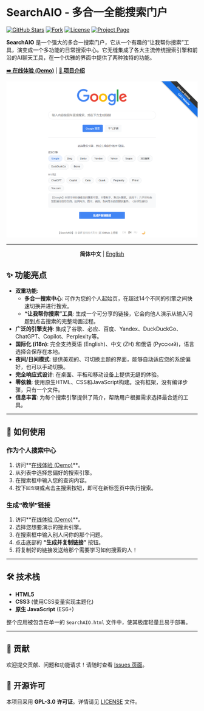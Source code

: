 # SearchAIO - 多合一全能搜索门户

[![GitHub Stars](https://img.shields.io/github/stars/MeowLove/SearchAIO?style=flat-square&logo=github)](https://github.com/MeowLove/SearchAIO/stargazers)
[![Fork](https://img.shields.io/github/forks/MeowLove/SearchAIO?style=flat-square&logo=github)](https://github.com/MeowLove/SearchAIO/network/members)
[![License](https://img.shields.io/github/license/MeowLove/SearchAIO?style=flat-square&color=blue)](https://github.com/MeowLove/SearchAIO/blob/main/LICENSE)
[![Project Page](https://img.shields.io/badge/项目主页-Website-green?style=flat-square)](https://www.cxthhhhh.com/search-aio/)

**SearchAIO** 是一个强大的多合一搜索门户，它从一个有趣的“让我帮你搜索”工具，演变成一个多功能的日常搜索中心。它无缝集成了各大主流传统搜索引擎和前沿的AI聊天工具，在一个优雅的界面中提供了两种独特的功能。

**[➡️ 在线体验 (Demo)](https://www.cxthhhhh.com/CXT-Lib/SearchAIO/)** | **[📖 项目介绍](https://www.cxthhhhh.com/search-aio/)**

![SearchAIO 截图](https://github.com/MeowLove/SearchAIO/blob/main/SearchAIO_Screenshot_CN.png)

---

<div align="center">
  <p>
    <b>简体中文</b> | <a href="README.md">English</a>
  </p>
</div>

## ✨ 功能亮点

-   **双重功能**:
    -   **多合一搜索中心**: 可作为您的个人起始页，在超过14个不同的引擎之间快速切换并进行搜索。
    -   **“让我帮你搜索”工具**: 生成一个可分享的链接，它会向他人演示从输入问题到点击搜索的完整动画过程。
-   **广泛的引擎支持**: 集成了谷歌、必应、百度、Yandex、DuckDuckGo、ChatGPT、Copilot、Perplexity等。
-   **国际化 (i18n)**: 完全支持英语 (English)、中文 (ZH) 和俄语 (Русский)，语言选择会保存在本地。
-   **夜间/日间模式**: 提供美观的、可切换主题的界面，能够自动适应您的系统偏好，也可以手动切换。
-   **完全响应式设计**: 在桌面、平板和移动设备上提供无缝的体验。
-   **零依赖**: 使用原生HTML、CSS和JavaScript构建。没有框架，没有编译步骤，只有一个文件。
-   **信息丰富**: 为每个搜索引擎提供了简介，帮助用户根据需求选择最合适的工具。

---

## 🚀 如何使用

### 作为个人搜索中心

1.  访问**[在线体验 (Demo)](https://www.cxthhhhh.com/CXT-Lib/SearchAIO/)**。
2.  从列表中选择您偏好的搜索引擎。
3.  在搜索框中输入您的查询内容。
4.  按下`回车键`或点击主搜索按钮，即可在新标签页中执行搜索。

### 生成“教学”链接

1.  访问**[在线体验 (Demo)](https://www.cxthhhhh.com/CXT-Lib/SearchAIO/)**。
2.  选择您想要演示的搜索引擎。
3.  在搜索框中输入别人问你的那个问题。
4.  点击底部的 **“生成并复制链接”** 按钮。
5.  将复制好的链接发送给那个需要学习如何搜索的人！

---

## 🛠️ 技术栈

-   **HTML5**
-   **CSS3** (使用CSS变量实现主题化)
-   **原生 JavaScript** (ES6+)

整个应用被包含在单一的 `SearchAIO.html` 文件中，使其极度轻量且易于部署。

---

## 🤝 贡献

欢迎提交贡献、问题和功能请求！请随时查看 [Issues 页面](https://github.com/MeowLove/SearchAIO/issues)。

## 📄 开源许可

本项目采用 **GPL-3.0 许可证**。详情请见 [LICENSE](LICENSE) 文件。
